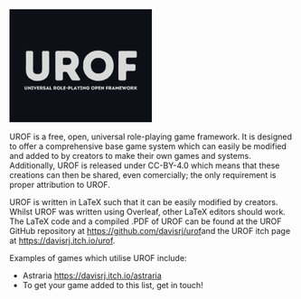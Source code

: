 <img src="/UROF-logo.png" width=50% height=50%>

UROF is a free, open, universal role-playing game framework. It is designed to offer a comprehensive base game system which can easily be modified and added to by creators to make their own games and systems. Additionally, UROF is released under CC-BY-4.0 which means that these creations can then be shared, even comercially; the only requirement is proper attribution to UROF.

UROF is written in LaTeX such that it can be easily modified by creators. Whilst UROF was written using Overleaf, other LaTeX editors should work. The LaTeX code and a compiled .PDF of UROF can be found at the UROF GitHub repository at https://github.com/davisrj/urof​​ and the UROF itch page at https://davisrj.itch.io/urof​.

Examples of games which utilise UROF include:
- Astraria https://davisrj.itch.io/astraria
- To get your game added to this list, get in touch!
